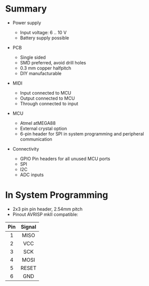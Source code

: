 # Summary
+ Power supply
  + Input voltage: 6 .. 10 V
  + Battery supply possible

+ PCB
  + Single sided
  + SMD preferred, avoid drill holes
  + 0.3 mm copper halfpitch
  + DIY manufacturable

+ MIDI
  + Input connected to MCU
  + Output connected to MCU
  + Through connected to input

+ MCU
  + Atmel atMEGA88
  + External crystal option
  + 6-pin header for SPI in system programming and peripheral communication

+ Connectivity
  + GPIO Pin headers for all unused MCU ports
  + SPI
  + I2C
  + ADC inputs

# In System Programming
+ 2x3 pin pin header, 2.54mm pitch
+ Pinout AVRISP mkII compatible:

| Pin   | Signal    |
|:-----:|:---------:|
| 1     | MISO      |
| 2     | VCC       |
| 3     | SCK       |
| 4     | MOSI      |
| 5     | RESET     |
| 6     | GND       |
